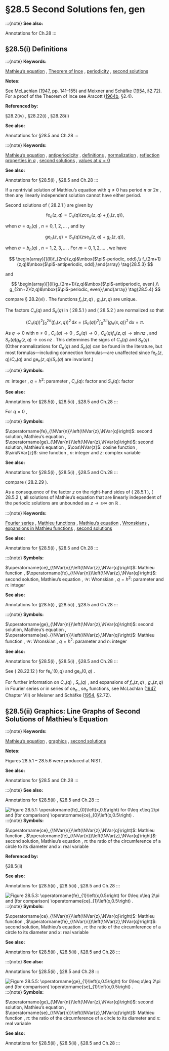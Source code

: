 # §28.5 Second Solutions fen, gen

:::{note}
**See also:**

Annotations for Ch.28
:::


## §28.5(i) Definitions

:::{note}
**Keywords:**

[Mathieu’s equation](http://dlmf.nist.gov/search/search?q=Mathieu%20equation) , [Theorem of Ince](http://dlmf.nist.gov/search/search?q=Theorem%20of%20Ince) , [periodicity](http://dlmf.nist.gov/search/search?q=periodicity) , [second solutions](http://dlmf.nist.gov/search/search?q=second%20solutions)

**Notes:**

See McLachlan ([1947](./bib/M.html#bib1585 "Theory and Application of Mathieu Functions"), pp. 141–155) and Meixner and Schäfke ([1954](./bib/M.html#bib1598 "Mathieusche Funktionen und Sphäroidfunktionen mit Anwendungen auf physikalische und technische Probleme"), §2.72). For a proof of the Theorem of Ince see Arscott ([1964b](./bib/index.html#bib142 "Periodic Differential Equations. An Introduction to Mathieu, Lamé, and Allied Functions"), §2.4).

**Referenced by:**

§28.2(iv) , §28.22(i) , §28.28(i)

**See also:**

Annotations for §28.5 and Ch.28
:::

:::{note}
**Keywords:**

[Mathieu’s equation](http://dlmf.nist.gov/search/search?q=Mathieu%20equation) , [antiperiodicity](http://dlmf.nist.gov/search/search?q=antiperiodicity) , [definitions](http://dlmf.nist.gov/search/search?q=definitions) , [normalization](http://dlmf.nist.gov/search/search?q=normalization) , [reflection properties in $q$](http://dlmf.nist.gov/search/search?q=reflection%20properties%20in%20q) , [second solutions](http://dlmf.nist.gov/search/search?q=second%20solutions) , [values at $q=0$](http://dlmf.nist.gov/search/search?q=values%20at%20q%3D0)

**See also:**

Annotations for §28.5(i) , §28.5 and Ch.28
:::

If a nontrivial solution of Mathieu’s equation with $q\neq 0$ has period $\pi$ or $2\pi$ , then any linearly independent solution cannot have either period.

Second solutions of ( 28.2.1 ) are given by


<a id="E1"></a>
$$
\operatorname{fe}_{n}\left(z,q\right)=C_{n}(q)\left(z\operatorname{ce}_{n}\left(z,q\right)+f_{n}(z,q)\right), \tag{28.5.1}
$$

when $a=a_{n}\left(q\right)$ , $n=0,1,2,\dots$ , and by


<a id="E2"></a>
$$
\operatorname{ge}_{n}\left(z,q\right)=S_{n}(q)\left(z\operatorname{se}_{n}\left(z,q\right)+g_{n}(z,q)\right), \tag{28.5.2}
$$

when $a=b_{n}\left(q\right)$ , $n=1,2,3,\dots$ . For $m=0,1,2,\dots$ , we have


<a id="E3"></a>
$$
\begin{array}[]{ll}f_{2m}(z,q)&\mbox{$\pi$-periodic, odd},\\
f_{2m+1}(z,q)&\mbox{$\pi$-antiperiodic, odd},\end{array} \tag{28.5.3}
$$

and


<a id="E4"></a>
$$
\begin{array}[]{ll}g_{2m+1}(z,q)&\mbox{$\pi$-antiperiodic, even},\\
g_{2m+2}(z,q)&\mbox{$\pi$-periodic, even};\end{array} \tag{28.5.4}
$$

compare § 28.2(vi) . The functions $f_{n}(z,q)$ , $g_{n}(z,q)$ are unique.

The factors $C_{n}(q)$ and $S_{n}(q)$ in ( 28.5.1 ) and ( 28.5.2 ) are normalized so that


<a id="E5"></a>
$$
(C_{n}(q))^{2}\int_{0}^{2\pi}(f_{n}(x,q))^{2}\,\mathrm{d}x=(S_{n}(q))^{2}\int_{0}^{2\pi}(g_{n}(x,q))^{2}\,\mathrm{d}x=\pi. \tag{28.5.5}
$$

As $q\to 0$ with $n\neq 0$ , $C_{n}(q)\to 0$ , $S_{n}(q)\to 0$ , $C_{n}(q)f_{n}(z,q)\to\sin nz$ , and $S_{n}(q)g_{n}(z,q)\to\cos nz$ . This determines the signs of $C_{n}(q)$ and $S_{n}(q)$ . (Other normalizations for $C_{n}(q)$ and $S_{n}(q)$ can be found in the literature, but most formulas—including connection formulas—are unaffected since $\operatorname{fe}_{n}\left(z,q\right)/C_{n}(q)$ and $\operatorname{ge}_{n}\left(z,q\right)/S_{n}(q)$ are invariant.)

:::{note}
**Symbols:**

$m$: integer , $q=h^{2}$: parameter , $C_{n}(q)$: factor and $S_{n}(q)$: factor

**See also:**

Annotations for §28.5(i) , §28.5(i) , §28.5 and Ch.28
:::

For $q=0$ ,

:::{note}
**Symbols:**

$\operatorname{fe}_{\NVar{n}}\left(\NVar{z},\NVar{q}\right)$: second solution, Mathieu’s equation , $\operatorname{ge}_{\NVar{n}}\left(\NVar{z},\NVar{q}\right)$: second solution, Mathieu’s equation , $\cos\NVar{z}$: cosine function , $\sin\NVar{z}$: sine function , $n$: integer and $z$: complex variable

**See also:**

Annotations for §28.5(i) , §28.5(i) , §28.5 and Ch.28
:::

compare ( 28.2.29 ).

As a consequence of the factor $z$ on the right-hand sides of ( 28.5.1 ), ( 28.5.2 ), all solutions of Mathieu’s equation that are linearly independent of the periodic solutions are unbounded as $z\to\pm\infty$ on $\mathbb{R}$ .

:::{note}
**Keywords:**

[Fourier series](http://dlmf.nist.gov/search/search?q=Fourier%20series) , [Mathieu functions](http://dlmf.nist.gov/search/search?q=Mathieu%20functions) , [Mathieu’s equation](http://dlmf.nist.gov/search/search?q=Mathieu%20equation) , [Wronskians](http://dlmf.nist.gov/search/search?q=Wronskians) , [expansions in Mathieu functions](http://dlmf.nist.gov/search/search?q=expansions%20in%20Mathieu%20functions) , [second solutions](http://dlmf.nist.gov/search/search?q=second%20solutions)

**See also:**

Annotations for §28.5(i) , §28.5 and Ch.28
:::

:::{note}
**Symbols:**

$\operatorname{ce}_{\NVar{n}}\left(\NVar{z},\NVar{q}\right)$: Mathieu function , $\operatorname{fe}_{\NVar{n}}\left(\NVar{z},\NVar{q}\right)$: second solution, Mathieu’s equation , $\mathscr{W}$: Wronskian , $q=h^{2}$: parameter and $n$: integer

**See also:**

Annotations for §28.5(i) , §28.5(i) , §28.5 and Ch.28
:::

:::{note}
**Symbols:**

$\operatorname{ge}_{\NVar{n}}\left(\NVar{z},\NVar{q}\right)$: second solution, Mathieu’s equation , $\operatorname{se}_{\NVar{n}}\left(\NVar{z},\NVar{q}\right)$: Mathieu function , $\mathscr{W}$: Wronskian , $q=h^{2}$: parameter and $n$: integer

**See also:**

Annotations for §28.5(i) , §28.5(i) , §28.5 and Ch.28
:::

See ( 28.22.12 ) for $\operatorname{fe}_{n}'\left(0,q\right)$ and $\operatorname{ge}_{n}\left(0,q\right)$ .

For further information on $C_{n}(q)$ , $S_{n}(q)$ , and expansions of $f_{n}(z,q)$ , $g_{n}(z,q)$ in Fourier series or in series of $\operatorname{ce}_{n}$ , $\operatorname{se}_{n}$ functions, see McLachlan ([1947](./bib/M.html#bib1585 "Theory and Application of Mathieu Functions"), Chapter VII) or Meixner and Schäfke ([1954](./bib/M.html#bib1598 "Mathieusche Funktionen und Sphäroidfunktionen mit Anwendungen auf physikalische und technische Probleme"), §2.72).


## §28.5(ii) Graphics: Line Graphs of Second Solutions of Mathieu’s Equation

:::{note}
**Keywords:**

[Mathieu’s equation](http://dlmf.nist.gov/search/search?q=Mathieu%20equation) , [graphics](http://dlmf.nist.gov/search/search?q=graphics) , [second solutions](http://dlmf.nist.gov/search/search?q=second%20solutions)

**Notes:**

Figures 28.5.1 – 28.5.6 were produced at NIST.

**See also:**

Annotations for §28.5 and Ch.28
:::

:::{note}
**See also:**

Annotations for §28.5(ii) , §28.5 and Ch.28
:::

<a id="Px3.fig1"></a>

![Figure 28.5.1: $\operatorname{fe}_{0}\left(x,0.5\right)$ for $0\leq x\leq 2\pi$ and (for comparison) $\operatorname{ce}_{0}\left(x,0.5\right)$ .](28/5/F1.png)
:::{note}
**Symbols:**

$\operatorname{ce}_{\NVar{n}}\left(\NVar{z},\NVar{q}\right)$: Mathieu function , $\operatorname{fe}_{\NVar{n}}\left(\NVar{z},\NVar{q}\right)$: second solution, Mathieu’s equation , $\pi$: the ratio of the circumference of a circle to its diameter and $x$: real variable

**Referenced by:**

§28.5(ii)

**See also:**

Annotations for §28.5(ii) , §28.5(ii) , §28.5 and Ch.28
:::

<a id="Px3.fig2"></a>

![Figure 28.5.3: $\operatorname{fe}_{1}\left(x,0.5\right)$ for $0\leq x\leq 2\pi$ and (for comparison) $\operatorname{ce}_{1}\left(x,0.5\right)$ .](28/5/F3.png)
:::{note}
**Symbols:**

$\operatorname{ce}_{\NVar{n}}\left(\NVar{z},\NVar{q}\right)$: Mathieu function , $\operatorname{fe}_{\NVar{n}}\left(\NVar{z},\NVar{q}\right)$: second solution, Mathieu’s equation , $\pi$: the ratio of the circumference of a circle to its diameter and $x$: real variable

**See also:**

Annotations for §28.5(ii) , §28.5(ii) , §28.5 and Ch.28
:::

:::{note}
**See also:**

Annotations for §28.5(ii) , §28.5 and Ch.28
:::

<a id="Px4.fig1"></a>

![Figure 28.5.5: $\operatorname{ge}_{1}\left(x,0.5\right)$ for $0\leq x\leq 2\pi$ and (for comparison) $\operatorname{se}_{1}\left(x,0.5\right)$ .](28/5/F5.png)
:::{note}
**Symbols:**

$\operatorname{ge}_{\NVar{n}}\left(\NVar{z},\NVar{q}\right)$: second solution, Mathieu’s equation , $\operatorname{se}_{\NVar{n}}\left(\NVar{z},\NVar{q}\right)$: Mathieu function , $\pi$: the ratio of the circumference of a circle to its diameter and $x$: real variable

**See also:**

Annotations for §28.5(ii) , §28.5(ii) , §28.5 and Ch.28
:::
